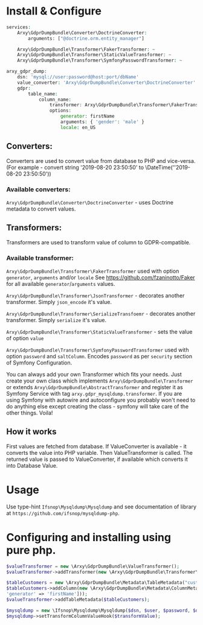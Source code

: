 # Install & Configure

```php
services:
    Arxy\GdprDumpBundle\Converter\DoctrineConverter:
        arguments: ["@doctrine.orm.entity_manager"]

    Arxy\GdprDumpBundle\Transformer\FakerTransformer: ~
    Arxy\GdprDumpBundle\Transformer\StaticValueTransformer: ~
    Arxy\GdprDumpBundle\Transformer\SymfonyPasswordTransformer: ~

arxy_gdpr_dump:
    dsn: 'mysql://user:password@host:port/dbName'
    value_converter: 'Arxy\GdprDumpBundle\Converter\DoctrineConverter' // optional
    gdpr:
        table_name:
            column_name:
                transformer: Arxy\GdprDumpBundle\Transformer\FakerTransformer
                options:
                    generator: firstName
                    arguments: { 'gender': 'male' }
                    locale: en_US
```

## Converters:
Converters are used to convert value from database to PHP and vice-versa. (For example - convert string '2019-08-20 23:50:50' to \DateTime(''2019-08-20 23:50:50'))

### Available converters:
`Arxy\GdprDumpBundle\Converter\DoctrineConverter` - uses Doctrine metadata to convert values.

## Transformers:
Transformers are used to transform value of column to GDPR-compatible.

### Available transformer:

`Arxy\GdprDumpBundle\Transformer\FakerTransformer` used with option `generator`, `arguments` and/or `locale`
See https://github.com/fzaninotto/Faker for all available `generator`/`arguments` values.

`Arxy\GdprDumpBundle\Transformer\JsonTransformer` - decorates another transformer. Simply `json_encode` it's value. 

`Arxy\GdprDumpBundle\Transformer\SerializeTransfoemr` - decorates another transformer. Simply `serialize` it's value.

`Arxy\GdprDumpBundle\Transformer\StaticValueTransformer` - sets the value of option `value`

`Arxy\GdprDumpBundle\Transformer\SymfonyPasswordTransformer` used with option `password` and `saltColumn`.
Encodes `password` as per `security` section of Symfony Configuration.

You can always add your own Transformer which fits your needs. Just create your own class which implements `Arxy\GdprDumpBundle\Transformer`
or extends `Arxy\GdprDumpBundle\AbstractTransformer` and register it as Symfony Service with tag `arxy.gdpr_mysqldump.transformer`.
If you are using Symfony with autowire and autoconfigure you probably won't need to do anything else except creating the class - symfony will take care of the other things.
Voila!
## How it works
First values are fetched from database. If ValueConverter is available - it converts the value into PHP variable.
Then ValueTransformer is called. The returned value is passed to ValueConverter, if available which converts it into Database Value.

# Usage

Use type-hint `Ifsnop\Mysqldump\Mysqldump` and see documentation of library at `https://github.com/ifsnop/mysqldump-php`.

# Configuring and installing using pure php.

```php
$valueTransformer = new \Arxy\GdprDumpBundle\ValueTransformer();
$valueTransformer->addTransformer(new \Arxy\GdprDumpBundle\Transformer\FakerTransformer());

$tableCustomers = new \Arxy\GdprDumpBundle\Metadata\TableMetadata("customers");
$tableCustomers->addColumn(new \Arxy\GdprDumpBundle\Metadata\ColumnMetadata("firstName", \Arxy\GdprDumpBundle\Transformer\FakerTransformer::class, [
'generator' => 'firstName']));
$valueTransformer->addTableMetadata($tableCustomers);

$mysqldump = new \Ifsnop\Mysqldump\Mysqldump($dsn, $user, $password, $dumpSettings, $pdoSettings);
$mysqldump->setTransformColumnValueHook($transformValue);
```